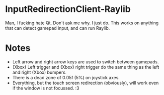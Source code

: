 # InputRedirectionClient-Raylib
Man, I fucking hate Qt. Don't ask me why. I just do. This works on anything that can detect gamepad input, and can run Raylib.

# Notes
- Left arrow and right arrow keys are used to switch between gamepads.
- (Xbox) Left trigger and (Xbox) right trigger do the same thing as the left and right (Xbox) bumpers.
- There is a dead zone of 0.05f (5%) on joystick axes.
- Everything, but the touch screen redirection (obviously), will work even if the window is not focussed. :3